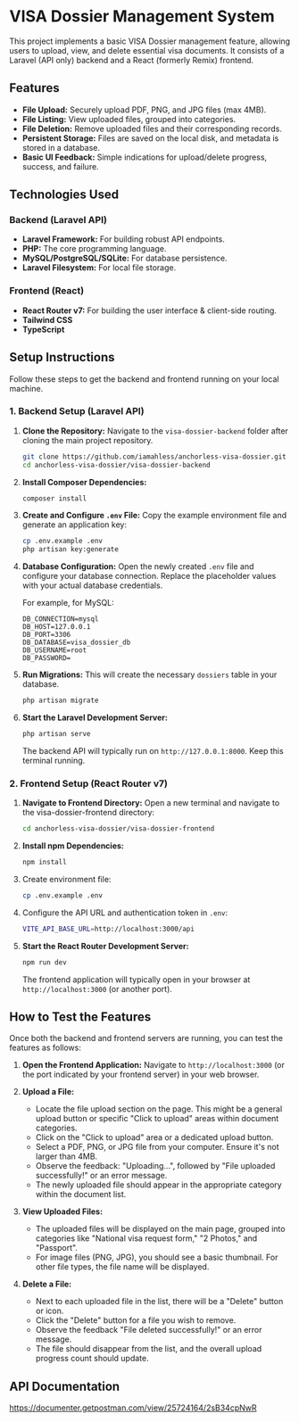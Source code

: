 
# VISA Dossier Management System

This project implements a basic VISA Dossier management feature, allowing users to upload, view, and delete essential visa documents. It consists of a Laravel (API only) backend and a React (formerly Remix) frontend.

## Features

* **File Upload:** Securely upload PDF, PNG, and JPG files (max 4MB).
* **File Listing:** View uploaded files, grouped into categories.
* **File Deletion:** Remove uploaded files and their corresponding records.
* **Persistent Storage:** Files are saved on the local disk, and metadata is stored in a database.
* **Basic UI Feedback:** Simple indications for upload/delete progress, success, and failure.

## Technologies Used

### Backend (Laravel API)

* **Laravel Framework:** For building robust API endpoints.
* **PHP:** The core programming language.
* **MySQL/PostgreSQL/SQLite:** For database persistence.
* **Laravel Filesystem:** For local file storage.

### Frontend (React)

* **React Router v7:** For building the user interface & client-side routing.
* **Tailwind CSS**
* **TypeScript**

## Setup Instructions

Follow these steps to get the backend and frontend running on your local machine.

### 1. Backend Setup (Laravel API)

1.  **Clone the Repository:**
    Navigate to the `visa-dossier-backend`  folder after cloning the main project repository.
    ```bash
    git clone https://github.com/iamahless/anchorless-visa-dossier.git
    cd anchorless-visa-dossier/visa-dossier-backend
    ```

2.  **Install Composer Dependencies:**
    ```bash
    composer install
    ```

3.  **Create and Configure `.env` File:**
    Copy the example environment file and generate an application key:
    ```bash
    cp .env.example .env
    php artisan key:generate
    ```

4.  **Database Configuration:**
    Open the newly created `.env` file and configure your database connection. Replace the placeholder values with your actual database credentials.

    For example, for MySQL:
    ```dotenv
    DB_CONNECTION=mysql
    DB_HOST=127.0.0.1
    DB_PORT=3306
    DB_DATABASE=visa_dossier_db
    DB_USERNAME=root
    DB_PASSWORD=
    ```

5.  **Run Migrations:**
    This will create the necessary `dossiers` table in your database.
    ```bash
    php artisan migrate
    ```

6.  **Start the Laravel Development Server:**
    ```bash
    php artisan serve
    ```
    The backend API will typically run on `http://127.0.0.1:8000`. Keep this terminal running.

### 2. Frontend Setup (React Router v7)

1.  **Navigate to Frontend Directory:**
    Open a new terminal and navigate to the visa-dossier-frontend directory:
    ```bash
    cd anchorless-visa-dossier/visa-dossier-frontend
    ```

2.  **Install npm Dependencies:**
    ```bash
    npm install
    ```

3. Create environment file:
    ```bash
    cp .env.example .env
    ```

4. Configure the API URL and authentication token in  `.env`:
    ```bash
    VITE_API_BASE_URL=http://localhost:3000/api
    ```

5.  **Start the React Router Development Server:**
    ```bash
    npm run dev 
    ```
    The frontend application will typically open in your browser at `http://localhost:3000` (or another port).

## How to Test the Features

Once both the backend and frontend servers are running, you can test the features as follows:

1.  **Open the Frontend Application:**
    Navigate to `http://localhost:3000` (or the port indicated by your frontend server) in your web browser.

2.  **Upload a File:**
    * Locate the file upload section on the page. This might be a general upload button or specific "Click to upload" areas within document categories.
    * Click on the "Click to upload" area or a dedicated upload button.
    * Select a PDF, PNG, or JPG file from your computer. Ensure it's not larger than 4MB.
    * Observe the feedback: "Uploading...", followed by "File uploaded successfully!" or an error message.
    * The newly uploaded file should appear in the appropriate category within the document list.

3.  **View Uploaded Files:**
    * The uploaded files will be displayed on the main page, grouped into categories like "National visa request form," "2 Photos," and "Passport".
    * For image files (PNG, JPG), you should see a basic thumbnail. For other file types, the file name will be displayed.

4.  **Delete a File:**
    * Next to each uploaded file in the list, there will be a "Delete" button or icon.
    * Click the "Delete" button for a file you wish to remove.
    * Observe the feedback "File deleted successfully!" or an error message.
    * The file should disappear from the list, and the overall upload progress count should update.

## API Documentation
https://documenter.getpostman.com/view/25724164/2sB34cpNwR
